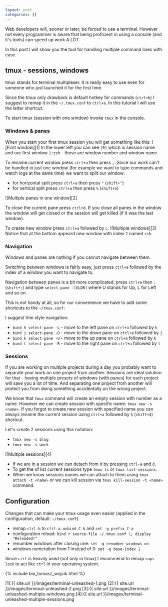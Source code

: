 ```yaml
---
layout: post
categories: []
---
```

Web developers will, sooner or later, be forced to use a terminal.
However not every programmer is aware that being proficient in using a console 
(and it's tools) can speed up work A LOT.

In this post I will show you the tool for handling multiple command lines with
ease.

## tmux - sessions, windows

tmux stands for terminal multiplexer. It is really easy to use even for someone
who just launched it for the first time.

Since the tmux only drawback is default hotkey for commands (`ctrl+b`) I suggest
to remap it in the `~/.tmux.conf` to `ctrl+a`. In this tutorial I will use the
latter shortcut.

To start tmux (session with one window) invoke `tmux` in the console.

### Windows & panes

When you start your first tmux session you will get something like this:
![First window][1]
In the lower left you can see `[0]` which is session name and our first window
`1:zsh` - those are window number and window name.

To rename current window press `ctrl+a` then press `,`.
Since our work can't be handled in just one window (for example we want to type
commands and watch logs at the same time) we want to split our window:

* for horizontal split press `ctrl+a` then press `"` (`shift+"`)
* for vertical split press `ctrl+a` then press `%` (`shift+5`)

![Multiple panes in one window][2]

To close the current pane press `ctrl+d`. If you close all panes in the window
the window will get closed or the session will get killed (if it was the last
window).

To create new window press `ctrl+a` followed by `c`.
![Multiple windows][3]
Notice that at the bottom appeard new window with index `2` named `zsh`.

### Navigation

Windows and panes are nothing if you cannot navigate between them.

Switching between windows is fairly easy, just press `ctrl+a` followed by the
index of a window you want to navigate to.

Navigation between panes is a bit more complicated:
press `ctrl+a` then `:` (`shift+;`) and type `select-pane -[ULDR]` where U 
stands for Up, L for Left and so on.

This is not handy at all, so for our convenience we have to add some shortcuts
to the `~/tmux.conf`:

I suggest Vim style navigation:

* `bind h select-pane -L` - move to the left pane on `ctrl+a` followed by `h`
* `bind j select-pane -D` - move to the down pane on `ctrl+a` followed by `j`
* `bind k select-pane -U` - move to the up pane on `ctrl+a` followed by `k`
* `bind l select-pane -R` - move to the right pane on `ctrl+a` followed by `l`

### Sessions

If you are working on multiple projects during a day you probably want to
separate your work on one project from another. Sessions are ideal solution for
that - having multiple presets of windows (with panes) for each project will
save you a lot of time. And separating one project from another will protect you
from doing something accidentally on the wrong project.

We know that `tmux` command will create an empty session with number as a name.
However we can create session with specific name: `tmux new -s <name>`. If you
forgot to create new session with specified name you can always rename the 
current session using `ctrl+a` followed by `$` (`shift+4`) shortcut.

Let's create 2 sessions using this notation:

* `tmux new -s blog`
* `tmux new -s work`

![Multiple sessions][4]

* If we are in a session we can detach from it by pressing `ctrl-a` and `d`.
* To get the of list current sessions type `tmux ls` or `tmux list-sessions`.
* When we know sessions names we can attach to them using `tmux attach -t <name>`
or we can kill session via `tmux kill-session -t <name>` command.

## Configuration

Changes that can make your tmux usage even easier (applied in the configuration,
default: `~/tmux.conf`).

* remap `ctrl-b` to `ctrl-a`: `unbind C-b` and `set -g prefix C-a`
* configuration reload: `bind r source-file ~/.tmux.conf \; display "Reloaded!"`
* renumber windows after closing one: `set -g renumber-windows on`
* windows numeration from 1 instead of 0: `set -g base-index 1`

Since `ctrl` is heavily used (not only in tmux) I recommend to remap `caps lock`
to act like `ctrl` in your operating system.

{% include bio_tomasz_wojcik.html %}

[1]:{{ site.url }}/images/terminal-unleashed-1.png
[2]:{{ site.url }}/images/terminal-unleashed-2.png
[3]:{{ site.url }}/images/terminal-unleashed-multiple-windows.png
[4]:{{ site.url }}/images/terminal-unleashed-multiple-sessions.png
